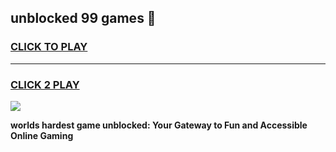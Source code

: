 
## unblocked 99 games 👋
<h3>
<a href="https://premium.freeplayer.one?title=unblocked_99_games&ref=13F">CLICK TO PLAY</a></h3>
<hr>

<h3>
<a href="https://premium.freeplayer.one?title=unblocked_99_games&ref=13F">CLICK 2 PLAY</a>
  
</h3>

<a href="https://premium.freeplayer.one?title=unblocked_99_games&ref=12F/"><img src="https://clearcache.store/games.png"></a>


**worlds hardest game unblocked: Your Gateway to Fun and Accessible Online Gaming**

